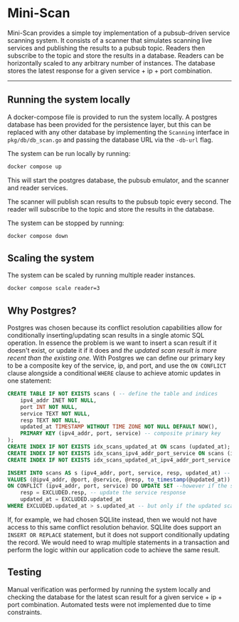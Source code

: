 # Mini-Scan

Mini-Scan provides a simple toy implementation of a pubsub-driven service scanning system. It consists of a scanner that simulates scanning live services and publishing the results to a pubsub topic. Readers then subscribe to the topic and store the results in a database. Readers can be horizontally scaled to any arbitrary number of instances. The database stores the latest response for a given service + ip + port combination. 

---

## Running the system locally

A docker-compose file is provided to run the system locally. A postgres database has been provided for the persistence layer, but this can be replaced with any other database by implementing the `Scanning` interface in `pkg/db/db_scan.go` and passing the database URL via the `-db-url` flag.

The system can be run locally by running:
```bash
docker compose up
```

This will start the postgres database, the pubsub emulator, and the scanner and reader services.

The scanner will publish scan results to the pubsub topic every second. The reader will subscribe to the topic and store the results in the database.

The system can be stopped by running:

```bash
docker compose down
```

## Scaling the system

The system can be scaled by running multiple reader instances.

```bash
docker compose scale reader=3
```

## Why Postgres?

Postgres was chosen because its conflict resolution capabilities allow for conditionally inserting/updating scan results in a single atomic SQL operation. In essence the problem is we want to insert a scan result if it doesn't exist, or update it if it does and *the updated scan result is more recent than the existing one.* With Postgres we can define our primary key to be a composite key of the service, ip, and port, and use the `ON CONFLICT` clause alongside a conditional `WHERE` clause to achieve atomic updates in one statement:

```sql
CREATE TABLE IF NOT EXISTS scans ( -- define the table and indices
    ipv4_addr INET NOT NULL,
    port INT NOT NULL,
    service TEXT NOT NULL,
    resp TEXT NOT NULL,
    updated_at TIMESTAMP WITHOUT TIME ZONE NOT NULL DEFAULT NOW(),
    PRIMARY KEY (ipv4_addr, port, service) -- composite primary key
);
CREATE INDEX IF NOT EXISTS idx_scans_updated_at ON scans (updated_at);
CREATE INDEX IF NOT EXISTS idx_scans_ipv4_addr_port_service ON scans (ipv4_addr, port, service);
CREATE INDEX IF NOT EXISTS idx_scans_updated_at_ipv4_addr_port_service ON scans (updated_at, ipv4_addr, port, service);

INSERT INTO scans AS s (ipv4_addr, port, service, resp, updated_at) -- write the results
VALUES (@ipv4_addr, @port, @service, @resp, to_timestamp(@updated_at))
ON CONFLICT (ipv4_addr, port, service) DO UPDATE SET --however if the scan result already exists
	resp = EXCLUDED.resp, -- update the service response
	updated_at = EXCLUDED.updated_at
WHERE EXCLUDED.updated_at > s.updated_at -- but only if the updated scan result is more recent than the existing one
```

If, for example, we had chosen SQLlite instead, then we would not have access to this same conflict resolution behavior. SQLlite does support an `INSERT OR REPLACE` statement, but it does not support conditionally updating the record. We would need to wrap multiple statements in a transaction and perform the logic within our application code to achieve the same result. 

## Testing

Manual verification was performed by running the system locally and checking the database for the latest scan result for a given service + ip + port combination. Automated tests were not implemented due to time constraints.